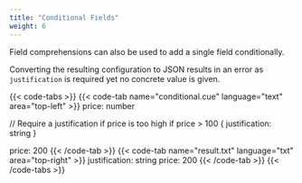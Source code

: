 ```yaml
---
title: "Conditional Fields"
weight: 6
---
```


Field comprehensions can also be used to
add a single field conditionally.

Converting the resulting configuration to JSON results in an error
as `justification` is required yet no concrete value is given.

{{< code-tabs >}}
{{< code-tab name="conditional.cue" language="text"  area="top-left" >}}
price: number

// Require a justification if price is too high
if price > 100 {
	justification: string
}

price: 200
{{< /code-tab >}}
{{< code-tab name="result.txt" language="txt"  area="top-right" >}}
justification: string
price:         200
{{< /code-tab >}}
{{< /code-tabs >}}
